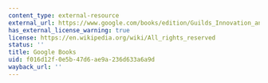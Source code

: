 ```yaml
---
content_type: external-resource
external_url: https://www.google.com/books/edition/Guilds_Innovation_and_the_European_Econo/fXlALljcyMkC?hl=en&gbpv=1
has_external_license_warning: true
license: https://en.wikipedia.org/wiki/All_rights_reserved
status: ''
title: Google Books
uid: f016d12f-0e5b-47d6-ae9a-236d633a6a9d
wayback_url: ''
---
```

